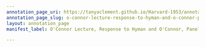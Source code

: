 ```yaml
---
annotation_page_uri: https://tanyaclement.github.io/Harvard-1953/annotations/o-connor-lecture-response-to-hyman-and-o-connor-panel-discussion-canvas-1-frank-o-connor.json
annotation_page_slug: o-connor-lecture-response-to-hyman-and-o-connor-panel-discussion-canvas-1-frank-o-connor
layout: annotation_page
manifest_label: O'Connor Lecture, Response to Hyman and O'Connor, Panel Discussion

---
```

